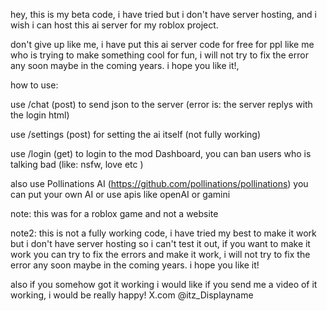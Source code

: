 hey, this is my beta code, i have tried but i don't have server hosting, and i wish i can host this ai server for my roblox project. 

don't give up like me, i have put this ai server code for free for ppl like me who is trying to make something cool for fun, i will not try to fix the error any soon maybe in the coming years. i hope you like it!,

how to use:

use /chat (post) to send json to the server (error is: the server replys with the login html)

use /settings (post) for setting the ai itself (not fully working)

use /login (get) to login to the mod Dashboard, you can ban users who is talking bad (like: nsfw, love etc )

also use Pollinations AI (https://github.com/pollinations/pollinations) you can put your own AI or use apis like openAI or gamini

note: this was for a roblox game and not a website

note2: this is not a fully working code, i have tried my best to make it work but i don't have server hosting so i can't test it out, if you want to make it work you can try to fix the errors and make it work, i will not try to fix the error any soon maybe in the coming years. i hope you like it!

also if you somehow got it working i would like if you send me a video of it working, i would be really happy! X.com @itz_Displayname
